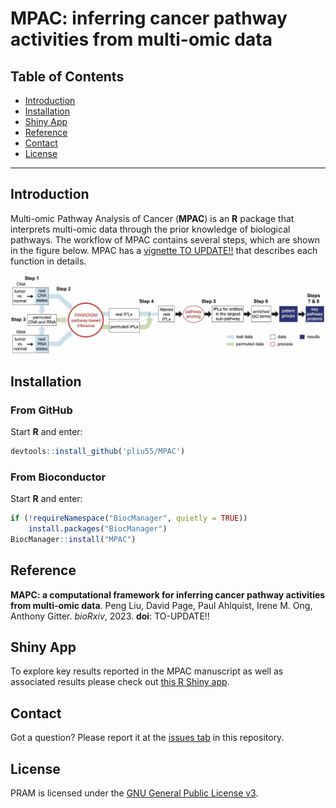 <!--
![bioc](http://www.bioconductor.org/shields/years-in-bioc/MPAC.svg)](http://bioconductor.org/packages/devel/bioc/html/MPAC.html)
-->

MPAC: inferring cancer pathway activities from multi-omic data
===========================================

Table of Contents
-----------------

* [Introduction](#Introduction)
* [Installation](#Installation)
* [Shiny App](#ShinyApp)
* [Reference](#Reference)
* [Contact](#Contact)
* [License](#License)

* * *

## <a name='Introduction'></a> Introduction

Multi-omic Pathway Analysis of Cancer (__MPAC__) is an __R__ package that 
interprets multi-omic data through the prior knowledge of biological pathways.
The workflow of MPAC contains several steps, which are shown in 
the figure below.  MPAC has a
[vignette TO UPDATE!!](https://bioconductor.org/packages/devel/bioc/vignettes/pram/inst/doc/pram.pdf) that describes each function in details.

<p align='center'>
    <img src="vignettes/workflow.jpg" width="800">
</p>

## <a name='Installation'></a> Installation

### From GitHub

Start __R__ and enter: 

```r
devtools::install_github('pliu55/MPAC')
```

### From Bioconductor

Start __R__ and enter:

```r
if (!requireNamespace("BiocManager", quietly = TRUE))
    install.packages("BiocManager")
BiocManager::install("MPAC")
```


## <a name="Reference"></a> Reference

__MAPC: a computational framework for inferring cancer pathway activities from multi-omic data__. Peng Liu, David Page, Paul Ahlquist, Irene M. Ong, Anthony Gitter. _bioRxiv_, 2023. __doi__: TO-UPDATE!!


## <a name="ShinyApp"></a> Shiny App

To explore key results reported in the MPAC manuscript as well as associated
results please check out
[this R Shiny app](https://github.com/pliu55/MPAC_Shiny).


## <a name="Contact"></a> Contact

Got a question? Please report it at the [issues tab](https://github.com/pliu55/MPAC/issues) in this repository.

## <a name="License"></a> License

PRAM is licensed under the [GNU General Public License v3](LICENSE.md).
